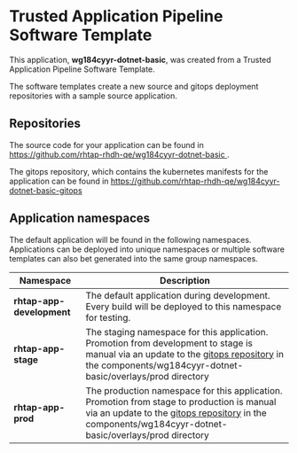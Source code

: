 # Trusted Application Pipeline Software Template

This application, **wg184cyyr-dotnet-basic**, was created from a Trusted Application Pipeline Software Template.

The software templates create a new source and gitops deployment repositories with a sample source application. 

## Repositories

The source code for your application can be found in [https://github.com/rhtap-rhdh-qe/wg184cyyr-dotnet-basic ](https://github.com/rhtap-rhdh-qe/wg184cyyr-dotnet-basic ).
 
The gitops repository, which contains the kubernetes manifests for the application can be found in 
[https://github.com/rhtap-rhdh-qe/wg184cyyr-dotnet-basic-gitops ](https://github.com/rhtap-rhdh-qe/wg184cyyr-dotnet-basic-gitops ) 

## Application namespaces 

The default application will be found in the following namespaces. Applications can be deployed into unique namespaces or multiple software templates can also bet generated into the same group namespaces.  

|  Namespace   |  Description   |  
| -------- | -------- |   
| **rhtap-app-development** | The default application during development. Every build will be deployed to this namespace for testing. | 
| **rhtap-app-stage** | The staging namespace for this application. Promotion from development to stage is manual via an update to the [gitops repository](https://github.com/rhtap-rhdh-qe/wg184cyyr-dotnet-basic-gitops ) in the components/wg184cyyr-dotnet-basic/overlays/prod directory |  
| **rhtap-app-prod** | The production namespace for this application. Promotion from stage to production is manual via an update to the [gitops repository](https://github.com/rhtap-rhdh-qe/wg184cyyr-dotnet-basic-gitops ) in the components/wg184cyyr-dotnet-basic/overlays/prod directory | 